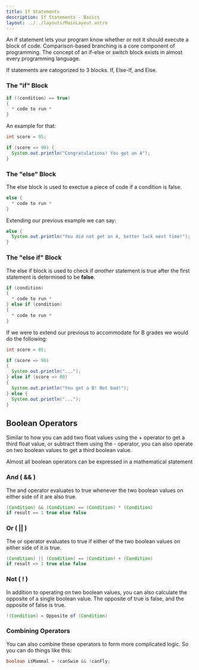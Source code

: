 ```yaml
---
title: If Statements
description: If Statements - Basics
layout: ../../layouts/MainLayout.astro
---
```


An if statement lets your program know whether or not it should execute a block of code.
Comparison-based branching is a core component of programming. The concept of an if-else or switch block exists in almost every programming language.

If statements are catogorized to 3 blocks. If, Else-If, and Else.

### The "if" Block

```java
if ((condition) == true)
{
  * code to run *
}
```

An example for that:

``` java
int score = 95;

if (score => 90) {
  System.out.println("Congratulations! You got an A");
}
```

### The "else" Block

The else block is used to exectue a piece of code if a condition is false.

```java
else {
  * code to run *
}
```

Extending our previous example we can say:

```java
else {
  System.out.println("You did not get an A, better luck next time!");
}
```

### The "else if" Block

The else if block is used to check if _another_ statement is true after the first statement is determined to be **false**.

```java
if (condition)
{
  * code to run *
} else if (condition)
{
  * code to run *
}
```

If we were to extend our previous to accommodate for B grades we would do the following:

```java
int score = 85;

if (score => 90)
{
  System.out.println("...");
} else if (score => 80)
{
  System.out.println("You got a B! Not bad!");
} else {
  System.out.println("...");
}
```

## Boolean Operators

Similar to how you can add two float values using the + operator to get a third float value, or subtract them using the - operator, you can also operate on two boolean values to get a third boolean value.

Almost all boolean operators can be expressed in a mathematical statement

### And ( && )

The and operator evaluates to true whenever the two boolean values on either side of it are also true.

```java
(Condition) && (Condition) == (Condition) * (Condition)
if result == 1 true else false
```

### Or ( || )

The or operator evaluates to true if either of the two boolean values on either side of it is true.

```java
(Condition) || (Condition) == (Condition) + (Condition)
if result => 1 true else false
```

### Not ( ! )

In addition to operating on two boolean values, you can also calculate the opposite of a single boolean value. The opposite of true is false, and the opposite of false is true.

```java
!(Condition) = Opposite of (Condition)
```

### Combining Operators

You can also combine these operators to form more complicated logic. So you can do things like this:

```java
boolean isMammal = !canSwim && !canFly;
```
